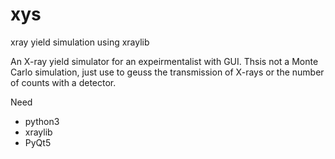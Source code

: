 # xys
xray yield simulation using xraylib

An X-ray yield simulator for an expeirmentalist with GUI.
Thsis not a Monte Carlo simulation, just use to geuss the transmission of X-rays or the number of counts with a detector.

Need
- python3
- xraylib
- PyQt5

